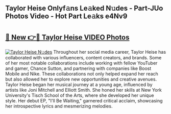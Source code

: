 ## Taylor Heise Onlyf𝚊ns Le𝚊ked N𝚞des - Part-JUo Photos Video - Hot Part Le𝚊ks e4Nv9

# <h2><a href="http://ab17860.deff.icu/?id=Taylor+Heise">🔗 New 👉🔴 Taylor Heise VIDEO Photos</a></h2>

[![Taylor Heise N𝚞des](https://i.imgur.com/rIISA9y.gif)](http://ab17860.deff.icu/?id=Taylor+Heise)
Throughout her social media career, Taylor Heise has collaborated with various influencers, content creators, and brands. Some of her most notable collaborations include working with fellow YouTuber and gamer, Chance Sutton, and partnering with companies like Boost Mobile and Nike. These collaborations not only helped expand her reach but also allowed her to explore new opportunities and creative avenues. Taylor Heise began her musical journey at a young age, influenced by artists like Joni Mitchell and Elliott Smith. She honed her skills at New York University's Tisch School of the Arts, where she developed her unique style. Her debut EP, "I'll Be Waiting," garnered critical acclaim, showcasing her introspective lyrics and mesmerizing melodies.
